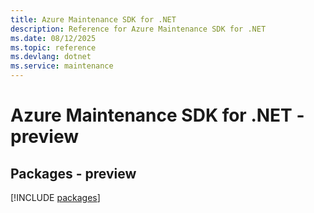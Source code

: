 ```yaml
---
title: Azure Maintenance SDK for .NET
description: Reference for Azure Maintenance SDK for .NET
ms.date: 08/12/2025
ms.topic: reference
ms.devlang: dotnet
ms.service: maintenance
---
```

# Azure Maintenance SDK for .NET - preview
## Packages - preview
[!INCLUDE [packages](maintenance-index.md)]
